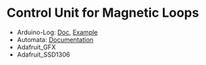 # Control Unit for Magnetic Loops

* Arduino-Log: [Doc](https://github.com/thijse/Arduino-Log/), [Example](https://github.com/thijse/Arduino-Log/blob/master/examples/Log/Log.ino)
* Automata: [Documentation](https://github.com/tinkerspy/Automaton/wiki)
* Adafruit_GFX
* Adafruit_SSD1306